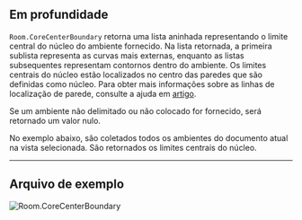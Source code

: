 ## Em profundidade
`Room.CoreCenterBoundary` retorna uma lista aninhada representando o limite central do núcleo do ambiente fornecido. Na lista retornada, a primeira sublista representa as curvas mais externas, enquanto as listas subsequentes representam contornos dentro do ambiente. Os limites centrais do núcleo estão localizados no centro das paredes que são definidas como núcleo. Para obter mais informações sobre as linhas de localização de parede, consulte a ajuda em [artigo](https://help.autodesk.com/view/RVT/2024/PTB/?guid=GUID-0BB62832-36DD-4E06-A9D4-EE98CE0FCF89).

Se um ambiente não delimitado ou não colocado for fornecido, será retornado um valor nulo.

No exemplo abaixo, são coletados todos os ambientes do documento atual na vista selecionada. São retornados os limites centrais do núcleo.
___
## Arquivo de exemplo

![Room.CoreCenterBoundary](./Revit.Elements.Room.CoreCenterBoundary_img.jpg)
